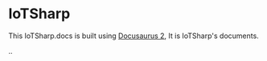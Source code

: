 # IoTSharp 

This IoTSharp.docs is built using [Docusaurus 2](https://docusaurus.io/), It is IoTSharp's documents.

..
